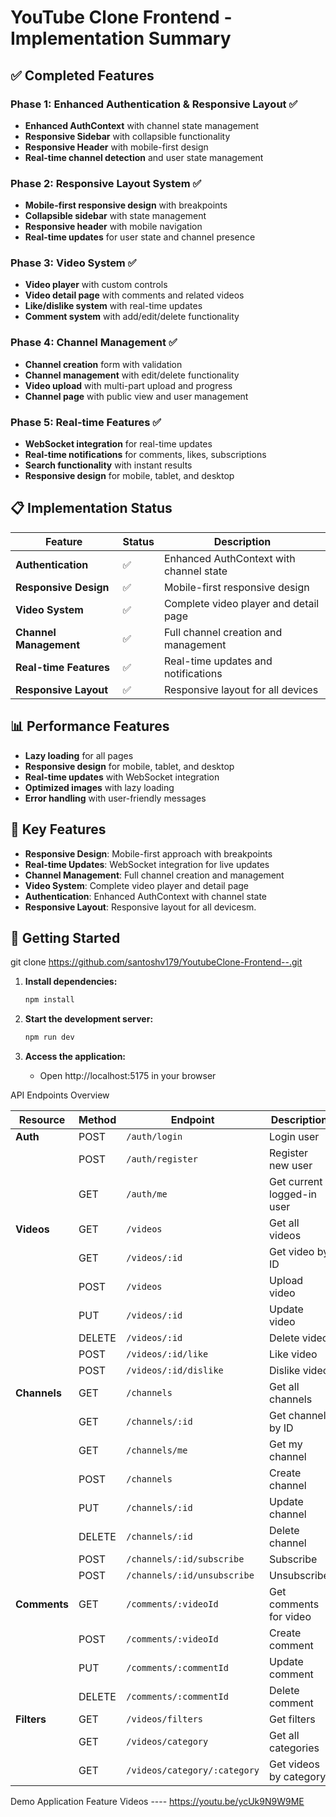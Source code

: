 # YouTube Clone Frontend - Implementation Summary

## ✅ Completed Features

### Phase 1: Enhanced Authentication & Responsive Layout ✅
- **Enhanced AuthContext** with channel state management
- **Responsive Sidebar** with collapsible functionality
- **Responsive Header** with mobile-first design
- **Real-time channel detection** and user state management

### Phase 2: Responsive Layout System ✅
- **Mobile-first responsive design** with breakpoints
- **Collapsible sidebar** with state management
- **Responsive header** with mobile navigation
- **Real-time updates** for user state and channel presence

### Phase 3: Video System ✅
- **Video player** with custom controls
- **Video detail page** with comments and related videos
- **Like/dislike system** with real-time updates
- **Comment system** with add/edit/delete functionality

### Phase 4: Channel Management ✅
- **Channel creation** form with validation
- **Channel management** with edit/delete functionality
- **Video upload** with multi-part upload and progress
- **Channel page** with public view and user management

### Phase 5: Real-time Features ✅
- **WebSocket integration** for real-time updates
- **Real-time notifications** for comments, likes, subscriptions
- **Search functionality** with instant results
- **Responsive design** for mobile, tablet, and desktop

## 📋 Implementation Status

| Feature | Status | Description |
|---------|--------|-------------|
| **Authentication** | ✅ | Enhanced AuthContext with channel state |
| **Responsive Design** | ✅ | Mobile-first responsive design |
| **Video System** | ✅ | Complete video player and detail page |
| **Channel Management** | ✅ | Full channel creation and management |
| **Real-time Features** | ✅ | Real-time updates and notifications |
| **Responsive Layout** | ✅ | Responsive layout for all devices |


## 📊 Performance Features

- **Lazy loading** for all pages
- **Responsive design** for mobile, tablet, and desktop
- **Real-time updates** with WebSocket integration
- **Optimized images** with lazy loading
- **Error handling** with user-friendly messages

## 🎯 Key Features

- **Responsive Design**: Mobile-first approach with breakpoints
- **Real-time Updates**: WebSocket integration for live updates
- **Channel Management**: Full channel creation and management
- **Video System**: Complete video player and detail page
- **Authentication**: Enhanced AuthContext with channel state
- **Responsive Layout**: Responsive layout for all devicesm.


## 🚀 Getting Started

git clone https://github.com/santoshv179/YoutubeClone-Frontend--.git

1. **Install dependencies:**
   ```bash
   npm install
   ```

2. **Start the development server:**
   ```bash
   npm run dev
   ```

3. **Access the application:**
   - Open http://localhost:5175 in your browser



 API Endpoints Overview
 
| Resource     | Method | Endpoint                     | Description                |
| ------------ | ------ | ---------------------------- | -------------------------- |
| **Auth**     | POST   | `/auth/login`                | Login user                 |
|              | POST   | `/auth/register`             | Register new user          |
|              | GET    | `/auth/me`                   | Get current logged-in user |
| **Videos**   | GET    | `/videos`                    | Get all videos             |
|              | GET    | `/videos/:id`                | Get video by ID            |
|              | POST   | `/videos`                    | Upload video               |
|              | PUT    | `/videos/:id`                | Update video               |
|              | DELETE | `/videos/:id`                | Delete video               |
|              | POST   | `/videos/:id/like`           | Like video                 |
|              | POST   | `/videos/:id/dislike`        | Dislike video              |
| **Channels** | GET    | `/channels`                  | Get all channels           |
|              | GET    | `/channels/:id`              | Get channel by ID          |
|              | GET    | `/channels/me`               | Get my channel             |
|              | POST   | `/channels`                  | Create channel             |
|              | PUT    | `/channels/:id`              | Update channel             |
|              | DELETE | `/channels/:id`              | Delete channel             |
|              | POST   | `/channels/:id/subscribe`    | Subscribe                  |
|              | POST   | `/channels/:id/unsubscribe`  | Unsubscribe                |
| **Comments** | GET    | `/comments/:videoId`         | Get comments for video     |
|              | POST   | `/comments/:videoId`         | Create comment             |
|              | PUT    | `/comments/:commentId`       | Update comment             |
|              | DELETE | `/comments/:commentId`       | Delete comment             |
| **Filters**  | GET    | `/videos/filters`            | Get filters                |
|              | GET    | `/videos/category`           | Get all categories         |
|              | GET    | `/videos/category/:category` | Get videos by category     |



Demo Application Feature Videos ----
https://youtu.be/ycUk9N9W9ME